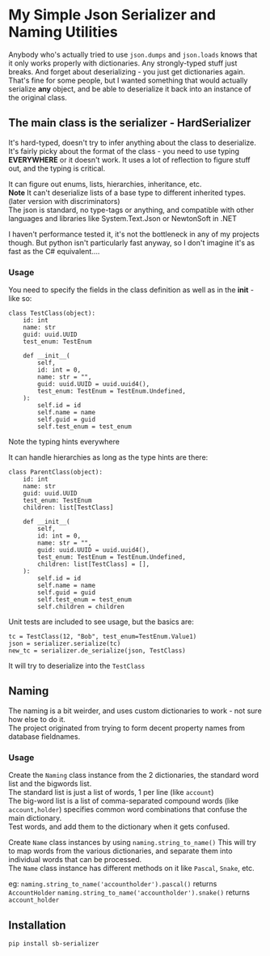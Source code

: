 # My Simple Json Serializer and Naming Utilities
Anybody who's actually tried to use `json.dumps` and `json.loads` knows that it only works properly with dictionaries.  Any strongly-typed stuff just breaks.  And forget about deserializing - you just get dictionaries again.   
That's fine for some people, but I wanted something that would actually serialize **any** object, and be able to deserialize it back into an instance of the original class.


## The main class is the serializer - HardSerializer
It's hard-typed, doesn't try to infer anything about the class to deserialize.
It's fairly picky about the format of the class - you need to use typing **EVERYWHERE** or it doesn't work.  It uses a lot of reflection to 
figure stuff out, and the typing is critical.  
  
It can figure out enums, lists, hierarchies, inheritance, etc.    
**Note** It can't deserialize lists of a base type to different inherited types.  (later version with discriminators)   
The json is standard, no type-tags or anything, and compatible with other languages and libraries
like System.Text.Json or NewtonSoft in .NET

I haven't performance tested it, it's not the bottleneck in any of my projects though.  But python isn't particularly fast anyway, so I don't imagine it's as fast as the C# equivalent....

### Usage
You need to specify the fields in the class definition as well as in the __init__ - like so:
```
class TestClass(object):
    id: int
    name: str
    guid: uuid.UUID
    test_enum: TestEnum

    def __init__(
        self,
        id: int = 0,
        name: str = "",
        guid: uuid.UUID = uuid.uuid4(),
        test_enum: TestEnum = TestEnum.Undefined,
    ):
        self.id = id
        self.name = name
        self.guid = guid
        self.test_enum = test_enum
```
Note the typing hints everywhere

It can handle hierarchies as long as the type hints are there:
```
class ParentClass(object):
    id: int
    name: str
    guid: uuid.UUID
    test_enum: TestEnum
    children: list[TestClass]

    def __init__(
        self,
        id: int = 0,
        name: str = "",
        guid: uuid.UUID = uuid.uuid4(),
        test_enum: TestEnum = TestEnum.Undefined,
        children: list[TestClass] = [],
    ):
        self.id = id
        self.name = name
        self.guid = guid
        self.test_enum = test_enum
        self.children = children
```

Unit tests are included to see usage, but the basics are:  
```
tc = TestClass(12, "Bob", test_enum=TestEnum.Value1)
json = serializer.serialize(tc)
new_tc = serializer.de_serialize(json, TestClass)
```
It will try to deserialize into the `TestClass`

## Naming
The naming is a bit weirder, and uses custom dictionaries to work - not sure how else to do it.    
The project originated from trying to form decent property names from database fieldnames.  

### Usage

Create the `Naming` class instance from the 2 dictionaries, the standard word list and the bigwords list.  
The standard list is just a list of words, 1 per line (like `account`)  
The big-word list is a list of comma-separated compound words (like `account,holder`) 
specifies common word combinations that confuse the main dictionary.  
Test words, and add them to the dictionary when it gets confused.

Create `Name` class instances by using `naming.string_to_name()` 
This will try to map words from the various dictionaries, and separate them into individual words that can be processed.  
The `Name` class instance has different methods on it like `Pascal`, `Snake`, etc.  

eg: `naming.string_to_name('accountholder').pascal()` returns `AccountHolder`
`naming.string_to_name('accountholder').snake()` returns `account_holder`


## Installation

`pip install sb-serializer`

